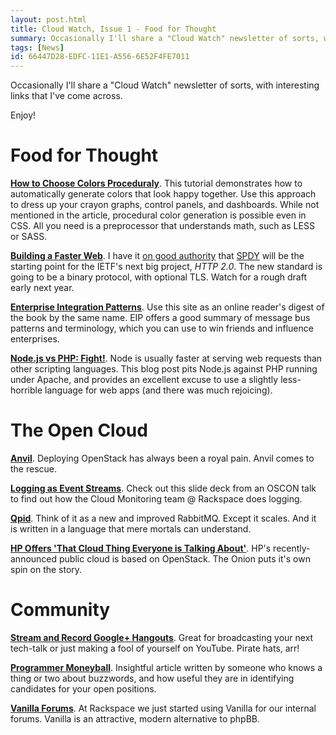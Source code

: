 ```yaml
---
layout: post.html
title: Cloud Watch, Issue 1 - Food for Thought
summary: Occasionally I'll share a "Cloud Watch" newsletter of sorts, with interesting links that I've come across. Here's the first issue.
tags: [News]
id: 66447D28-EDFC-11E1-A556-6E52F4FE7011
---
```


Occasionally I'll share a "Cloud Watch" newsletter of sorts, with interesting links that I've come across.

Enjoy!

# Food for Thought #

**[How to Choose Colors Proceduraly][1]**. This tutorial demonstrates how to automatically generate colors that look happy together. Use this approach to dress up your crayon graphs, control panels, and dashboards. While not mentioned in the article, procedural color generation is possible even in CSS. All you need is a preprocessor that understands math, such as LESS or SASS.

**[Building a Faster Web][10]**. I have it [on good authority][4] that [SPDY][3] will be the starting point for the IETF's next big project, *HTTP 2.0*. The new standard is going to be a binary protocol, with optional TLS. Watch for a rough draft early next year.

**[Enterprise Integration Patterns][2]**. Use this site as an online reader's digest of the book by the same name. EIP offers a good summary of message bus patterns and terminology, which you can use to win friends and influence enterprises.

**[Node.js vs PHP: Fight!][8]**. Node is usually faster at serving web requests than other scripting languages. This blog post pits Node.js against PHP running under Apache, and provides an excellent excuse to use a slightly less-horrible language for web apps (and there was much rejoicing).

# The Open Cloud #

**[Anvil][5]**. Deploying OpenStack has always been a royal pain. Anvil comes to the rescue.

**[Logging as Event Streams][13]**. Check out this slide deck from an OSCON talk to find out how the Cloud Monitoring team @ Rackspace does logging.

**[Qpid][QPID]**. Think of it as a new and improved RabbitMQ. Except it scales. And it is written in a language that mere mortals can understand.

**[HP Offers 'That Cloud Thing Everyone is Talking About'][12]**. HP's recently-announced public cloud is based on OpenStack. The Onion puts it's own spin on the story.

# Community

**[Stream and Record Google+ Hangouts][6]**. Great for broadcasting your next tech-talk or just making a fool of yourself on YouTube. Pirate hats, arr!

**[Programmer Moneyball][9]**. Insightful article written by someone who knows a thing or two about buzzwords, and how useful they are in identifying candidates for your open positions.

**[Vanilla Forums][11]**. At Rackspace we just started using Vanilla for our internal forums. Vanilla is an attractive, modern alternative to phpBB.

[1]:http://devmag.org.za/2012/07/29/how-to-choose-colours-procedurally-algorithms/
[2]:http://www.eaipatterns.com/toc.html
[3]:http://dev.chromium.org/spdy
[4]:http://www.mnot.net/blog/2012/08/04/http_vancouver
[5]:http://anvil.readthedocs.org/en/latest/index.html
[6]:http://jefflebow.net/node/299
[8]:http://zgadzaj.com/benchmarking-nodejs-basic-performance-tests-against-apache-php
[9]:http://www.altdevblogaday.com/2012/07/18/programmer-moneyball/
[10]:http://www.igvita.com/slides/2012/html5devconf/#1
[11]:http://vanillaforums.org
[12]:http://www.theonion.com/video/hp-on-that-cloud-thing-that-everyone-else-is-talki,28789/
[13]:http://ifup.org/slides/logging-as-event-streams-oscon-2012/#5
[QPID]:http://qpid.apache.org/
